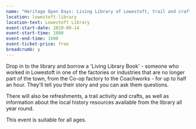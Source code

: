 ```yaml
---
name: "Heritage Open Days: Living Library of Lowestoft, trail and crafts"
location: lowestoft-library
location-text: Lowestoft Library
event-start-date: 2019-09-14
event-start-time: 1000
event-end-time: 1600
event-ticket-price: free
breadcrumb: y
---
```


Drop in to the library and borrow a 'Living Library Book' - someone who worked in Lowestoft in one of the factories or industries that are no longer part of the town, from the Co-op factory to the Coachworks - for up to half an hour. They'll tell you their story and you can ask them questions.

There will also be refreshments, a trail activity and crafts, as well as information about the local history resources available from the library all year round.

This event is suitable for all ages.
